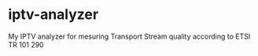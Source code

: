 # iptv-analyzer
My IPTV analyzer for mesuring Transport Stream quality according to ETSI TR 101 290 
